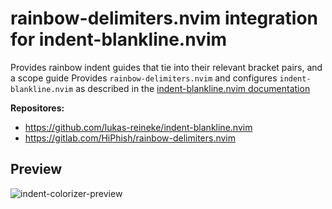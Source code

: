 # rainbow-delimiters.nvim integration for indent-blankline.nvim

Provides rainbow indent guides that tie into their relevant bracket pairs, and a scope guide
Provides `rainbow-delimiters.nvim` and configures `indent-blankline.nvim` as described in the [indent-blankline.nvim documentation](https://github.com/lukas-reineke/indent-blankline.nvim/tree/master?tab=readme-ov-file#rainbow-delimitersnvim-integration)

**Repositores:**

- <https://github.com/lukas-reineke/indent-blankline.nvim>
- <https://gitlab.com/HiPhish/rainbow-delimiters.nvim>

## Preview

![indent-colorizer-preview](https://github.com/lukas-reineke/indent-blankline.nvim/assets/12900252/67707d8e-57d3-411c-8418-77908d8babd9)

<!-- vim: set ft=markdown: -->